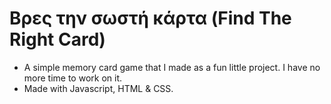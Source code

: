 # Βρες την σωστή κάρτα (Find The Right Card)
- A simple memory card game that I made as a fun little project. I have no more time to work on it.
- Made with Javascript, HTML & CSS.
